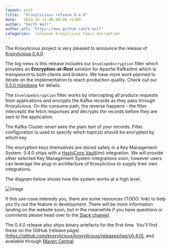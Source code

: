 ```yaml
---
layout: post
title:  "kroxylicious release 0.4.0"
date:   2023-12-14 00:00:00 +1300
author: "Keith Wall"
author_url: "https://www.github.com/k-wall"
categories:  releases kroxylcious topic-encryption
---
```


The Kroxylicious project is very pleased to announce the release of [Kroxylicious 0.4.0](https://github.com/kroxylicious/kroxylicious/releases/tag/v0.4.0).

The big news is this release includes our `EnvelopeEncryption` filter which provides an **Encryption-at-Rest** solution for Apache Kafka(tm) which is _transparent_ to both clients and brokers. We have more work planned to iterate on the implementation to reach production quality. Check out our [0.5.0 milestone](https://github.com/kroxylicious/kroxylicious/milestones/0.5.0) for details.

The `EnvelopeEncryption` filter works by intercepting all produce requests from applications and encrypts the Kafka records as they pass through Kroxylicious. On the consume path, the reverse happens - the filter intercepts the fetch responses and decrypts the records before they are sent to the application.

The Kafka Cluster *never* sees the plain text of your records. Filter configuration is used to specify which topic(s) should be encrypted by which key.

The encryption keys themselves are stored safely in a Key Management System.  0.4.0 ships with a [HashiCorp Vault](https://www.hashicorp.com/products/vault)(tm) integration.  We will provide other selected Key Management System integrations soon, however users can leverage the plug-in architecture of Kroxylicious to supply their own integrations.

The diagram below shows how the system works at a high level.

![image](https://github.com/kroxylicious/kroxylicious.github.io/assets/18440250/02b6c1fd-c8a4-495a-80a1-0c7e8f2f97f2)

If this use-case interests you, there are some resources (TODO: link) to help you try out the feature in development.  There will be more information landing on the website soon, but in the meanwhile if you have questions or comments please head over to the [Slack channel](https://kroxylicious.slack.com/).

The 0.4.0 release also ships binary artefacts for the first time.  You'll find these on the GitHub (release page)[https://github.com/kroxylicious/kroxylicious/releases/tag/v0.4.0], and available through [Maven Central](https://repo1.maven.org/maven2/io/kroxylicious/kroxylicious-app/0.4.0/).
